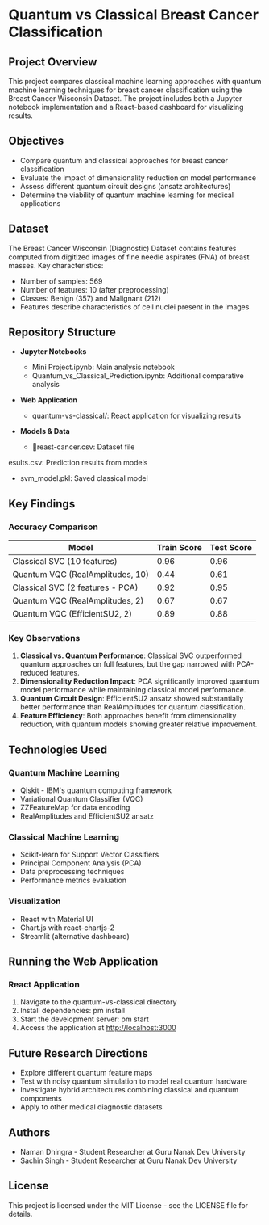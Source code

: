 ﻿# Quantum vs Classical Breast Cancer Classification

## Project Overview

This project compares classical machine learning approaches with quantum machine learning techniques for breast cancer classification using the Breast Cancer Wisconsin Dataset. The project includes both a Jupyter notebook implementation and a React-based dashboard for visualizing results.

## Objectives

- Compare quantum and classical approaches for breast cancer classification
- Evaluate the impact of dimensionality reduction on model performance
- Assess different quantum circuit designs (ansatz architectures)
- Determine the viability of quantum machine learning for medical applications

## Dataset

The Breast Cancer Wisconsin (Diagnostic) Dataset contains features computed from digitized images of fine needle aspirates (FNA) of breast masses. Key characteristics:

- Number of samples: 569
- Number of features: 10 (after preprocessing)
- Classes: Benign (357) and Malignant (212)
- Features describe characteristics of cell nuclei present in the images

## Repository Structure

- **Jupyter Notebooks**
  - Mini Project.ipynb: Main analysis notebook
  - Quantum_vs_Classical_Prediction.ipynb: Additional comparative analysis
  
- **Web Application**
  - quantum-vs-classical/: React application for visualizing results

- **Models & Data**
  - reast-cancer.csv: Dataset file
    
esults.csv: Prediction results from models
  - svm_model.pkl: Saved classical model

## Key Findings

### Accuracy Comparison

| Model                            | Train Score | Test Score |
|----------------------------------|------------|------------|
| Classical SVC (10 features)      | 0.96       | 0.96       |
| Quantum VQC (RealAmplitudes, 10) | 0.44       | 0.61       |
| Classical SVC (2 features - PCA) | 0.92       | 0.95       |
| Quantum VQC (RealAmplitudes, 2)  | 0.67       | 0.67       |
| Quantum VQC (EfficientSU2, 2)    | 0.89       | 0.88       |

### Key Observations

1. **Classical vs. Quantum Performance**: Classical SVC outperformed quantum approaches on full features, but the gap narrowed with PCA-reduced features.
2. **Dimensionality Reduction Impact**: PCA significantly improved quantum model performance while maintaining classical model performance.
3. **Quantum Circuit Design**: EfficientSU2 ansatz showed substantially better performance than RealAmplitudes for quantum classification.
4. **Feature Efficiency**: Both approaches benefit from dimensionality reduction, with quantum models showing greater relative improvement.

## Technologies Used

### Quantum Machine Learning
- Qiskit - IBM's quantum computing framework
- Variational Quantum Classifier (VQC)
- ZZFeatureMap for data encoding
- RealAmplitudes and EfficientSU2 ansatz

### Classical Machine Learning
- Scikit-learn for Support Vector Classifiers
- Principal Component Analysis (PCA)
- Data preprocessing techniques
- Performance metrics evaluation

### Visualization
- React with Material UI
- Chart.js with react-chartjs-2
- Streamlit (alternative dashboard)

## Running the Web Application

### React Application
1. Navigate to the quantum-vs-classical directory
2. Install dependencies: 
pm install
3. Start the development server: 
pm start
4. Access the application at [http://localhost:3000](http://localhost:3000)


## Future Research Directions

- Explore different quantum feature maps
- Test with noisy quantum simulation to model real quantum hardware
- Investigate hybrid architectures combining classical and quantum components
- Apply to other medical diagnostic datasets

## Authors

- Naman Dhingra - Student Researcher at Guru Nanak Dev University
- Sachin Singh - Student Researcher at Guru Nanak Dev University

## License

This project is licensed under the MIT License - see the LICENSE file for details.

